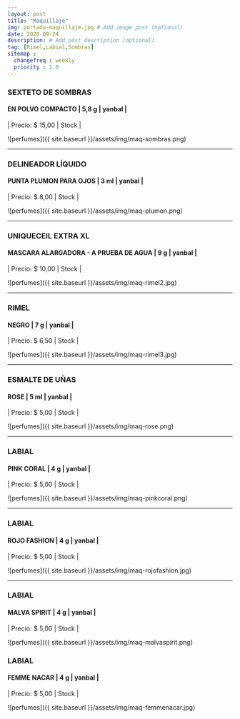 ```yaml
---
layout: post
title: "Maquillaje"
img: portada-maquillaje.jpg # Add image post (optional)
date: 2020-09-24
description: # Add post description (optional)
tag: [Rimel,Labial,Sombras]
sitemap :
  changefreq : weekly
  priority : 1.0
---
```

### SEXTETO DE SOMBRAS
#### EN POLVO COMPACTO | 5,8 g | yanbal  |
| Precio: $ 15,00  | Stock |

![perfumes]({{ site.baseurl }}/assets/img/maq-sombras.png)
* * *
### DELINEADOR LÍQUIDO
#### PUNTA PLUMON PARA OJOS  | 3 ml | yanbal  |
| Precio: $ 8,00   | Stock  |

![perfumes]({{ site.baseurl }}/assets/img/maq-plumon.png)
* * *
### UNIQUECEIL EXTRA XL
#### MASCARA ALARGADORA - A PRUEBA DE AGUA  | 9 g | yanbal  |
| Precio: $  10,00 | Stock  |

![perfumes]({{ site.baseurl }}/assets/img/maq-rimel2.jpg)
* * *
### RIMEL
#### NEGRO  | 7 g | yanbal  |
| Precio: $  6,50 | Stock  |

![perfumes]({{ site.baseurl }}/assets/img/maq-rimel3.jpg)
* * *
### ESMALTE DE UÑAS
#### ROSE  | 5 ml | yanbal  |
| Precio: $ 5,00  | Stock  |

![perfumes]({{ site.baseurl }}/assets/img/maq-rose.png)
* * *
### LABIAL
#### PINK CORAL  | 4 g | yanbal  |
| Precio: $ 5,00  | Stock  |

![perfumes]({{ site.baseurl }}/assets/img/maq-pinkcoral.png)

* * *
### LABIAL
#### ROJO FASHION  | 4 g | yanbal  |
| Precio: $ 5,00  | Stock  |

![perfumes]({{ site.baseurl }}/assets/img/maq-rojofashion.jpg)
* * *
### LABIAL
#### MALVA SPIRIT  | 4 g | yanbal  |
| Precio: $ 5,00  | Stock  |

![perfumes]({{ site.baseurl }}/assets/img/maq-malvaspirit.png)
### LABIAL
#### FEMME NACAR | 4 g | yanbal  |
| Precio: $ 5,00  | Stock  |

![perfumes]({{ site.baseurl }}/assets/img/maq-femmenacar.jpg)
